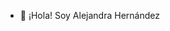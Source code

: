 - 👋 ¡Hola! Soy Alejandra Hernández
<!---
jhuliana22/jhuliana22 is a ✨ special ✨ repository because its `README.md` (this file) appears on your GitHub profile.
You can click the Preview link to take a look at your changes.
--->
